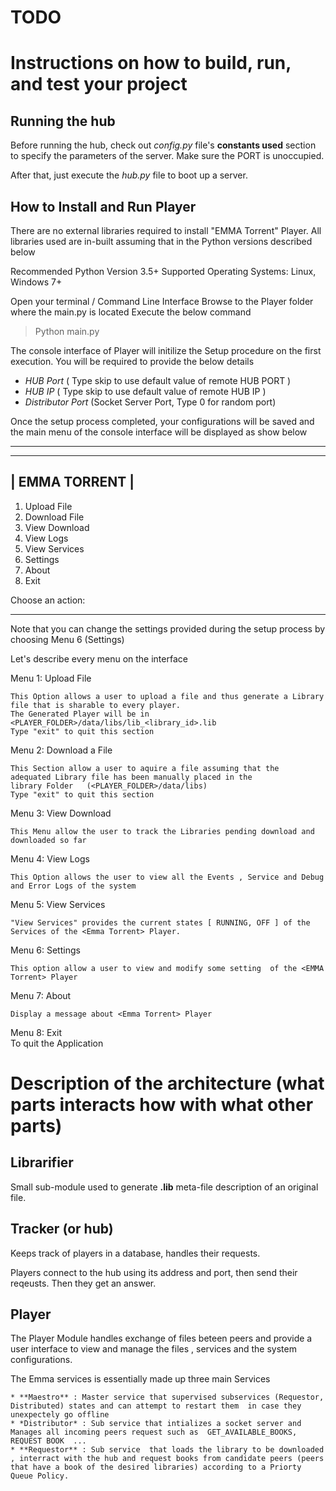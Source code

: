 # TODO

# Instructions on how to build, run, and test your project

## Running the hub

Before running the hub, check out *config.py* file's **constants used** section to specify the parameters of the server.
Make sure the PORT is unoccupied.

After that, just execute the *hub.py* file to boot up a server.



## How to Install and  Run <Emma Torrent> Player   


There are no external libraries required to install "EMMA Torrent" Player.  All libraries used are in-built assuming that in the Python versions described below  

Recommended Python Version  3.5+ 
Supported Operating Systems:  Linux, Windows 7+ 


Open your terminal / Command Line Interface 
Browse to the Player folder where the main.py is located 
Execute the below command 

> Python main.py 



The console interface of Player  will initilize the Setup procedure on the first execution.  You will be required to provide the below details 

* *HUB Port* ( Type skip to use default value of remote HUB PORT )
* *HUB IP* ( Type skip to use default value of remote HUB IP )
* *Distributor Port* (Socket Server Port, Type 0 for random port)


Once the setup process completed, your configurations will be saved and the main menu of the console interface will be displayed as show below 

---

 --------------------------- 
|       EMMA TORRENT        |
 ---------------------------

1. Upload File
2. Download File
3. View Download 
4. View Logs 
5. View Services 
6. Settings 
7. About 
8. Exit 


Choose an action: 

---


Note that you can change the settings provided during the setup process  by choosing Menu  6  (Settings) 
 

Let's describe every menu on the interface 

Menu 1: Upload File 
 
	This Option allows a user to upload a file and thus generate a Library file that is sharable to every player. 
	The Generated Player will be in  <PLAYER_FOLDER>/data/libs/lib_<library_id>.lib
	Type "exit" to quit this section 


Menu 2: Download a File 

	This Section allow a user to aquire a file assuming that the  adequated Library file has been manually placed in the 
	library Folder   (<PLAYER_FOLDER>/data/libs)
	Type "exit" to quit this section 


Menu 3: View Download 

	This Menu allow the user to track the Libraries pending download and downloaded so far 


Menu 4: View Logs
	
	This Option allows the user to view all the Events , Service and Debug and Error Logs of the system 

Menu 5: View Services 
	
	"View Services" provides the current states [ RUNNING, OFF ] of the Services of the <Emma Torrent> Player.


Menu 6: Settings 
	
	This option allow a user to view and modify some setting  of the <EMMA Torrent> Player



Menu 7: About  
	
	Display a message about <Emma Torrent> Player


Menu 8: Exit  
	To quit the Application 


# Description of the architecture (what parts interacts how with what other parts)

## Librarifier
Small sub-module used to generate **.lib** meta-file description of an original file.

## Tracker (or hub)
Keeps track of players in a database, handles their requests.

Players connect to the hub using its address and port, then send their reqeusts. Then they get an answer.


## Player 

The Player Module handles exchange of files beteen peers and provide a user interface to  view and manage the files , services  and the system configurations.  

The Emma services is essentially made up three main Services 

	* **Maestro** : Master service that supervised subservices (Requestor, Distributed) states and can attempt to restart them  in case they unexpectely go offline 
	* *Distributor* : Sub service that intializes a socket server and Manages all incoming peers request such as  GET_AVAILABLE_BOOKS, REQUEST BOOK  ... 
	* **Requestor** : Sub service  that loads the library to be downloaded , interract with the hub and request books from candidate peers (peers that have a book of the desired libraries) according to a Priorty Queue Policy. 


